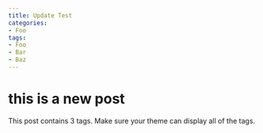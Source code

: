 ```yaml
---
title: Update Test
categories:
- Foo
tags:
- Foo
- Bar
- Baz
---
```



# this is a new post
This post contains 3 tags. Make sure your theme can display all of the tags.

<object data="https://www.w3.org/WAI/ER/tests/xhtml/testfiles/resources/pdf/dummy.pdf" width="1000" height="1000" type='application/pdf'></object>